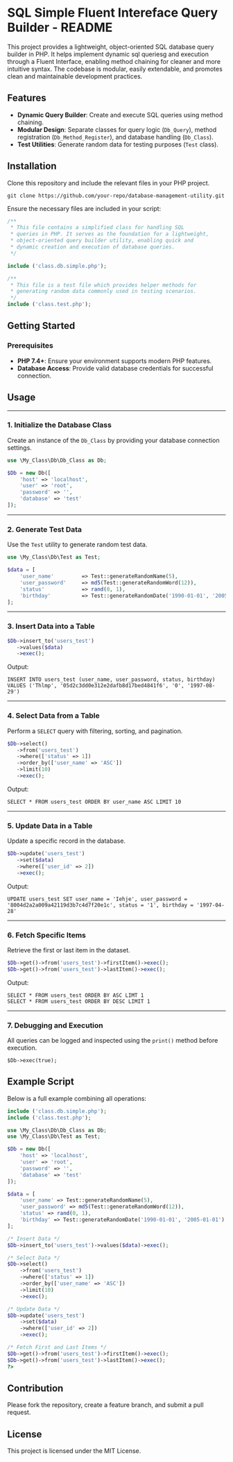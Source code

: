
# SQL Simple Fluent Intereface Query Builder - README

This project provides a lightweight, object-oriented SQL database query builder in PHP. It helps implement dynamic sql queriesg and execution through a Fluent Interface, enabling method chaining for cleaner and more intuitive syntax. The codebase is modular, easily extendable, and promotes clean and maintainable development practices.

## Features

-   **Dynamic Query Builder**: Create and execute SQL queries using method chaining.
-   **Modular Design**: Separate classes for query logic (`Db_Query`), method registration (`Db_Method_Register`), and database handling (`Db_Class`).
-   **Test Utilities**: Generate random data for testing purposes (`Test` class).

## Installation

Clone this repository and include the relevant files in your PHP project.

`git clone https://github.com/your-repo/database-management-utility.git`

Ensure the necessary files are included in your script:

```php
/**
 * This file contains a simplified class for handling SQL
 * queries in PHP. It serves as the foundation for a lightweight,
 * object-oriented query builder utility, enabling quick and
 * dynamic creation and execution of database queries.
 */

include ('class.db.simple.php');

/**
 * This file is a test file which provides helper methods for
 * generating random data commonly used in testing scenarios.
 */
include ('class.test.php');
```

## Getting Started

### Prerequisites

-   **PHP 7.4+**: Ensure your environment supports modern PHP features.
-   **Database Access**: Provide valid database credentials for successful connection.

## Usage

---

### 1. Initialize the Database Class

Create an instance of the `Db_Class` by providing your database connection settings.

```php
use \My_Class\Db\Db_Class as Db;

$Db = new Db([
    'host' => 'localhost',
    'user' => 'root',
    'password' => '',
    'database' => 'test'
]);
```

---

### 2. Generate Test Data

Use the `Test` utility to generate random test data.

```php
use \My_Class\Db\Test as Test;

$data = [
    'user_name'         => Test::generateRandomName(5),
    'user_password'     => md5(Test::generateRandomWord(12)),
    'status'            => rand(0, 1),
    'birthday'          => Test::generateRandomDate('1990-01-01', '2005-01-01')
];
```

---

### 3. Insert Data into a Table

```php
$Db->insert_to('users_test')
   ->values($data)
   ->exec();
```

Output:

```
INSERT INTO users_test (user_name, user_password, status, birthday) VALUES ('Thlmp', '05d2c3dd0e312e2dafb8d17bed4841f6', '0', '1997-08-29')
```

---

### 4. Select Data from a Table

Perform a `SELECT` query with filtering, sorting, and pagination.

```php
$Db->select()
   ->from('users_test')
   ->where(['status' => 1])
   ->order_by(['user_name' => 'ASC'])
   ->limit(10)
   ->exec();
```

Output:

```
SELECT * FROM users_test ORDER BY user_name ASC LIMIT 10
```

---

### 5. Update Data in a Table

Update a specific record in the database.

```php
$Db->update('users_test')
   ->set($data)
   ->where(['user_id' => 2])
   ->exec();
```

Output:

```
UPDATE users_test SET user_name = 'Iehje', user_password = '8004d2a2a009a42119d3b7c4d7f20e1c', status = '1', birthday = '1997-04-28'
```

---

### 6. Fetch Specific Items

Retrieve the first or last item in the dataset.

```php
$Db->get()->from('users_test')->firstItem()->exec();
$Db->get()->from('users_test')->lastItem()->exec();
```

Output:
```
SELECT * FROM users_test ORDER BY ASC LIMT 1
SELECT * FROM users_test ORDER BY DESC LIMIT 1
```

---

### 7. Debugging and Execution

All queries can be logged and inspected using the `print()` method before execution.

`$Db->exec(true);`


## Example Script

Below is a full example combining all operations:

```php
include ('class.db.simple.php');
include ('class.test.php');

use \My_Class\Db\Db_Class as Db;
use \My_Class\Db\Test as Test;

$Db = new Db([
    'host' => 'localhost',
    'user' => 'root',
    'password' => '',
    'database' => 'test'
]);

$data = [
    'user_name' => Test::generateRandomName(5),
    'user_password' => md5(Test::generateRandomWord(12)),
    'status' => rand(0, 1),
    'birthday' => Test::generateRandomDate('1990-01-01', '2005-01-01')
];

/* Insert Data */
$Db->insert_to('users_test')->values($data)->exec();

/* Select Data */
$Db->select()
    ->from('users_test')
    ->where(['status' => 1])
    ->order_by(['user_name' => 'ASC'])
    ->limit(10)
    ->exec();

/* Update Data */
$Db->update('users_test')
    ->set($data)
    ->where(['user_id' => 2])
    ->exec();

/* Fetch First and Last Items */
$Db->get()->from('users_test')->firstItem()->exec();
$Db->get()->from('users_test')->lastItem()->exec();
?>
```

## Contribution

Please fork the repository, create a feature branch, and submit a pull request.

## License

This project is licensed under the MIT License.